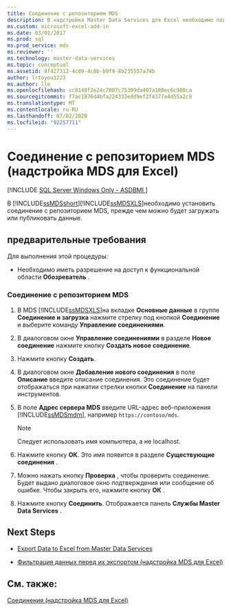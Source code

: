 ```yaml
---
title: Соединение с репозиторием MDS
description: В надстройка Master Data Services для Excel необходимо подключиться к репозиторию Master Data Services, прежде чем можно будет загружать или публиковать данные.
ms.custom: microsoft-excel-add-in
ms.date: 03/01/2017
ms.prod: sql
ms.prod_service: mds
ms.reviewer: ''
ms.technology: master-data-services
ms.topic: conceptual
ms.assetid: 8f427312-4c09-4c8b-b9f9-8b235557a74b
author: lrtoyou1223
ms.author: lle
ms.openlocfilehash: cc8148f2e24c7007c75309da407a188ec6c908ca
ms.sourcegitcommit: f7ac1976d4bfa224332edd9ef2f4377a4d55a2c9
ms.translationtype: MT
ms.contentlocale: ru-RU
ms.lasthandoff: 07/02/2020
ms.locfileid: "92257711"
---
```

# <a name="connect-to-an-mds-repository-mds-add-in-for-excel"></a>Соединение с репозиторием MDS (надстройка MDS для Excel)

[!INCLUDE [SQL Server Windows Only - ASDBMI ](../../includes/applies-to-version/sql-windows-only-asdbmi.md)]

  В [!INCLUDE[ssMDSshort](../../includes/ssmdsshort-md.md)][!INCLUDE[ssMDSXLS](../../includes/ssmdsxls-md.md)]необходимо установить соединение с репозиторием MDS, прежде чем можно будет загружать или публиковать данные.  
  
## <a name="prerequisites"></a>предварительные требования  
 Для выполнения этой процедуры:  
  
-   Необходимо иметь разрешение на доступ к функциональной области **Обозреватель** .  
  
### <a name="to-connect-to-an-mds-repository"></a>Соединение с репозиторием MDS  
  
1.  В MDS [!INCLUDE[ssMDSXLS](../../includes/ssmdsxls-md.md)]на вкладке **Основные данные** в группе **Соединение и загрузка** нажмите стрелку под кнопкой **Соединение** и выберите команду **Управление соединениями**.  
  
2.  В диалоговом окне **Управление соединениями** в разделе **Новое соединение** нажмите кнопку **Создать новое соединение**.  
  
3.  Нажмите кнопку **Создать**.  
  
4.  В диалоговом окне **Добавление нового соединения** в поле **Описание** введите описание соединения. Это соединение будет отображаться при нажатии стрелки кнопки **Соединение** на панели инструментов.  
  
5.  В поле **Адрес сервера MDS** введите URL-адрес веб-приложения [!INCLUDE[ssMDSmdm](../../includes/ssmdsmdm-md.md)], например `https://contoso/mds`.  
  
    > [!NOTE]  
    >  Следует использовать имя компьютера, а не localhost.  
  
6.  Нажмите кнопку **ОК**. Это имя появится в разделе **Существующие соединения** .  
  
7.  Можно нажать кнопку **Проверка** , чтобы проверить соединение. Будет выдано диалоговое окно подтверждения или сообщение об ошибке. Чтобы закрыть его, нажмите кнопку **ОК** .  
  
8.  Нажмите кнопку **Соединить**. Отображается панель **Службы Master Data Services** .  
  
## <a name="next-steps"></a>Next Steps  
  
-   [Export Data to Excel from Master Data Services](../../master-data-services/microsoft-excel-add-in/export-data-to-excel-from-master-data-services.md)  
  
-   [Фильтрация данных перед их экспортом (надстройка MDS для Excel)](../../master-data-services/microsoft-excel-add-in/filter-data-before-exporting-mds-add-in-for-excel.md)  
  
## <a name="see-also"></a>См. также:  
 [Соединения (надстройка MDS для Excel)](../../master-data-services/microsoft-excel-add-in/connections-mds-add-in-for-excel.md)  
  
  
